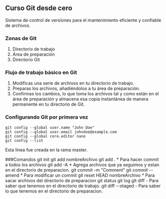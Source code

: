 ## Curso Git desde cero
Sistema de control de versiones para el mantenimiento eficiente y confiable de archivos.

### Zonas de Git
1. Directorio de trabajo
2. Área de preparación
3. Directorio Git

### Flujo de trabajo básico en Git
1. Modificas una serie de archivos en tu directorio de trabajo.
2. Preparas los archivos, añadiéndolos a tu área de preparación.
3. Confirmas los cambios, lo que toma los archivos tal y como están en el área de preparación y almacena esa copia instantánea de manera permanente en tu directorio de Git.

### Configurando Git por primera vez
```
git config --global user.name "John Doe"
git config --global user.email johndoe@example.com
git config --global core.editor nano
git config --list
```

Esta línea fue creada en la rama master.

###Comandos
git init
git add nombreArchivo
git add . * Para hacer commit a todos los archivos
git add -A * Agrega archivos que ya seguimos y estan en el directorio de preparacion.
git commit -m "Comment"
git commit --amend * Para modificar un commit
git reset HEAD nombreArchivo * Para sacar archivos del directorio de preparacion
git status
git log
git diff - Para saber que tenemos en el directorio de trabajo.
git diff --staged - Para saber lo que tenemos en el directorio de preparacion.